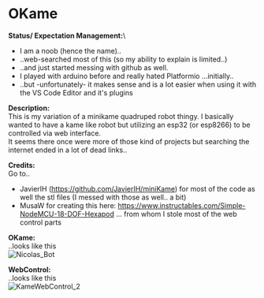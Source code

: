 # OKame

**Status/ Expectation Management:**\
 - I am a noob (hence the name)..
 - ..web-searched most of this (so my ability to explain is limited..)
 - ..and just started messing with github as well.
 - I played with arduino before and really hated Platformio ...initially..
 - ..but -unfortunately- it makes sense and is a lot easier when using it with the VS Code Editor and it's plugins
   

**Description:**\
This is my variation of a minikame quadruped robot thingy.
I basically wanted to have a kame like robot but utilizing an esp32 (or esp8266) to be controlled via web interface.\
It seems there once were more of those kind of projects but searching the internet ended in a lot of dead links..

**Credits:**\
Go to.. 
 - JavierIH (https://github.com/JavierIH/miniKame) for most of the code as well the stl files (I messed with those as well.. a bit)
 - MusaW for creating this here: https://www.instructables.com/Simple-NodeMCU-18-DOF-Hexapod ... from whom I stole most of the web control parts


**OKame:**\
..looks like this\
![Nicolas_Bot](https://github.com/n00B17/OKame/assets/46864870/b2c25fa0-bac4-4f04-9b8c-c9d57355643a)



**WebControl:**\
..looks like this\
![KameWebControl_2](https://github.com/n00B17/OKame/assets/46864870/5293d561-6968-4506-a97c-cfb61d3332c4)
